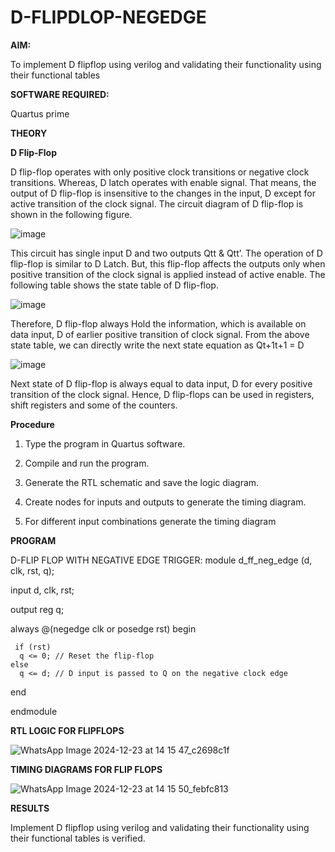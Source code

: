 # D-FLIPDLOP-NEGEDGE

**AIM:**

To implement  D flipflop using verilog and validating their functionality using their functional tables

**SOFTWARE REQUIRED:**

Quartus prime

**THEORY**

**D Flip-Flop**

D flip-flop operates with only positive clock transitions or negative clock transitions. Whereas, D latch operates with enable signal. That means, the output of D flip-flop is insensitive to the changes in the input, D except for active transition of the clock signal. The circuit diagram of D flip-flop is shown in the following figure.

![image](https://github.com/naavaneetha/D-FLIPDLOP-NEGEDGE/assets/154305477/48c81fe8-bc3f-40e7-95e2-519fc155ad51)

This circuit has single input D and two outputs Qtt & Qtt’. The operation of D flip-flop is similar to D Latch. But, this flip-flop affects the outputs only when positive transition of the clock signal is applied instead of active enable. The following table shows the state table of D flip-flop.

![image](https://github.com/naavaneetha/D-FLIPDLOP-NEGEDGE/assets/154305477/e5f3fda7-68ec-4a3a-a0a4-cf6f9cc4ab55)

Therefore, D flip-flop always Hold the information, which is available on data input, D of earlier positive transition of clock signal. From the above state table, we can directly write the next state equation as Qt+1t+1 = D

![image](https://github.com/naavaneetha/D-FLIPDLOP-NEGEDGE/assets/154305477/8592c0d8-2917-4142-91b9-d6c30dd891d2)

Next state of D flip-flop is always equal to data input, D for every positive transition of the clock signal. Hence, D flip-flops can be used in registers, shift registers and some of the counters.

**Procedure**

1. Type the program in Quartus software.

2. Compile and run the program.

3. Generate the RTL schematic and save the logic diagram.

4. Create nodes for inputs and outputs to generate the timing diagram.

5. For different input combinations generate the timing diagram

**PROGRAM**

D-FLIP FLOP WITH NEGATIVE EDGE TRIGGER:
module d_ff_neg_edge (d, clk, rst, q);
  
  input d, clk, rst;
  
  output reg q;

  always @(negedge clk or posedge rst) begin
    
     if (rst)
      q <= 0; // Reset the flip-flop
    else
      q <= d; // D input is passed to Q on the negative clock edge
  
  end

endmodule


**RTL LOGIC FOR FLIPFLOPS**

![WhatsApp Image 2024-12-23 at 14 15 47_c2698c1f](https://github.com/user-attachments/assets/867dbb2c-814e-4e7e-971e-bb25b7509fd9)


**TIMING DIAGRAMS FOR FLIP FLOPS**

![WhatsApp Image 2024-12-23 at 14 15 50_febfc813](https://github.com/user-attachments/assets/fec8e065-f0c6-405e-8c41-109341f838b4)



**RESULTS**

Implement  D flipflop using verilog and validating their functionality using their functional tables is verified.

